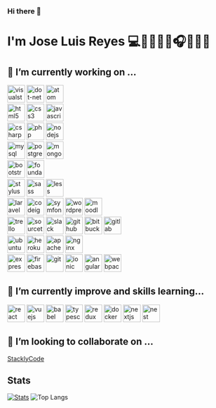 ### Hi there 👋

# I'm Jose Luis Reyes 💻👨‍👩‍👦‍👦🎧🤖👨‍💻

<!-- Skill -->

## 🔭 I’m currently working on ...
<p align="left">
   <img src="https://devicon.dev/devicon.git/icons/visualstudio/visualstudio-plain.svg" alt="visualstudio" width="40" height="40" />
   <img src="https://devicon.dev/devicon.git/icons/dot-net/dot-net-original.svg" alt="dot-net" width="40" height="40" />
   <img src="https://devicon.dev/devicon.git/icons/atom/atom-original.svg" alt="atom" width="40" height="40" />   
   <br>
   <img src="https://devicon.dev/devicon.git/icons/html5/html5-original.svg" alt="html5" width="40" height="40" />
   <img src="https://devicon.dev/devicon.git/icons/css3/css3-original.svg" alt="css3" width="40" height="40" />
   <img src="https://devicons.github.io/devicon/devicon.git/icons/javascript/javascript-original.svg" alt="javascript" width="40" height="40"/>
   <br>
   <img src="https://devicon.dev/devicon.git/icons/csharp/csharp-original.svg" alt="csharp" width="40" height="40" />
   <img src="https://devicon.dev/devicon.git/icons/php/php-original.svg" alt="php" width="40" height="40" />   
   <img src="https://devicon.dev/devicon.git/icons/nodejs/nodejs-original.svg" alt="nodejs" width="40" height="40"/>
   <br>
   <img src="https://devicon.dev/devicon.git/icons/mysql/mysql-original.svg" alt="mysql" width="40" height="40" />
   <img src="https://devicon.dev/devicon.git/icons/postgresql/postgresql-original.svg" alt="postgress" width="40" height="40" />
   <img src="https://devicon.dev/devicon.git/icons/mongodb/mongodb-original.svg" alt="mongodb" width="40" height="40" />
   
   <br>
   <img src="https://devicon.dev/devicon.git/icons/bootstrap/bootstrap-plain.svg" alt="bootstrap" width="40" height="40" />
   <img src="https://devicon.dev/devicon.git/icons/foundation/foundation-original.svg" alt="foundation" width="40" height="40" />
   <br>
   <img src="https://devicon.dev/devicon.git/icons/stylus/stylus-original.svg" alt="stylus" width="40" height="40" />
   <img src="https://devicon.dev/devicon.git/icons/sass/sass-original.svg" alt="sass" width="40" height="40" />
   <img src="https://devicon.dev/devicon.git/icons/less/less-plain-wordmark.svg" alt="less" width="40" height="40" />   
   <br>
   <img src="https://devicon.dev/devicon.git/icons/laravel/laravel-plain.svg" alt="laravel" width="40" height="40" />
   <img src="https://devicon.dev/devicon.git/icons/codeigniter/codeigniter-plain.svg" alt="codeigniter" width="40" height="40" />
   <img src="https://devicon.dev/devicon.git/icons/symfony/symfony-original.svg" alt="symfony" width="40" height="40" />
   <img src="https://devicon.dev/devicon.git/icons/wordpress/wordpress-plain.svg" alt="wordpress" width="40" height="40" />
   <img src="https://devicon.dev/devicon.git/icons/moodle/moodle-original.svg" alt="moodle" width="40" height="40" /> 
   <br>
   <img src="https://devicon.dev/devicon.git/icons/trello/trello-plain.svg" alt="trello" width="40" height="40" />
   <img src="https://devicon.dev/devicon.git/icons/sourcetree/sourcetree-original.svg" alt="sourcetree" width="40" height="40" />
   <img src="https://devicon.dev/devicon.git/icons/slack/slack-original.svg" alt="slack" width="40" height="40" />
   <img src="https://devicon.dev/devicon.git/icons/github/github-original.svg" alt="github" width="40" height="40" />
   <img src="https://devicon.dev/devicon.git/icons/bitbucket/bitbucket-original.svg" alt="bitbucket" width="40" height="40" />
   <img src="https://devicon.dev/devicon.git/icons/gitlab/gitlab-original.svg" alt="gitlab" width="40" height="40" />   
   <br>
   <img src="https://devicon.dev/devicon.git/icons/ubuntu/ubuntu-plain.svg" alt="ubuntu" width="40" height="40" />
   <img src="https://devicon.dev/devicon.git/icons/heroku/heroku-original.svg" alt="heroku" width="40" height="40" /> 
   <img src="https://devicon.dev/devicon.git/icons/apache/apache-original.svg" alt="apache" width="40" height="40" />
   <img src="https://devicon.dev/devicon.git/icons/nginx/nginx-original.svg" alt="nginx" width="40" height="40" />
   <br>
   <img src="https://devicons.github.io/devicon/devicon.git/icons/express/express-original-wordmark.svg" alt="express" width="40" height="40"/>
   <img src="https://www.vectorlogo.zone/logos/firebase/firebase-icon.svg" alt="firebase" width="40" height="40"/>
   <img src="https://www.vectorlogo.zone/logos/git-scm/git-scm-icon.svg" alt="git" width="40" height="40"/>
   <img src="https://devicon.dev/devicon.git/icons/ionic/ionic-original.svg" alt="ionic" width="40" height="40" />
   <img src="https://devicon.dev/devicon.git/icons/angularjs/angularjs-original.svg" alt="angular" width="40" height="40" />
   <img src="https://devicon.dev/devicon.git/icons/webpack/webpack-original.svg" alt="webpack" width="40" height="40" />   
 </p>

##  🚀 I’m currently improve and skills learning...
<p align="left">
   <img src="https://devicons.github.io/devicon/devicon.git/icons/react/react-original-wordmark.svg" alt="react" width="40" height="40"/>
   <img src="https://devicon.dev/devicon.git/icons/vuejs/vuejs-original.svg" alt="vuejs" width="40" height="40"/>
   <img src="https://devicon.dev/devicon.git/icons/babel/babel-original.svg" alt="babel" width="40" height="40"/>   
   <img src="https://devicons.github.io/devicon/devicon.git/icons/typescript/typescript-original.svg" alt="typescript" width="40" height="40"/>
   <img src="https://devicon.dev/devicon.git/icons/redux/redux-original.svg" alt="redux" width="40" height="40"/>
   <img src="https://devicon.dev/devicon.git/icons/docker/docker-original.svg" alt="docker" width="40" height="40" />   
   <img src="https://cdn.worldvectorlogo.com/logos/nextjs-3.svg" alt="nextjs" width="40" height="40"/>
   <img src="https://d33wubrfki0l68.cloudfront.net/e937e774cbbe23635999615ad5d7732decad182a/26072/logo-small.ede75a6b.svg" alt="nest" width="40" height="40"/>
</p>

## 👯 I’m looking to collaborate on ...
<p align="left">
  <a href="https://github.com/orgs/StacklyCode">StacklyCode</a>
</p>

<!-- Stats -->

## Stats

[![Stats](https://github-readme-stats.vercel.app/api?username=joseluisroot)](https://github.com/anuraghazra/github-readme-stats)
![Top Langs](https://github-readme-stats.vercel.app/api/top-langs/?username=joseluisroot&layout=compact)

<!--
**joseluisroot/joseluisroot** is a ✨ _special_ ✨ repository because its `README.md` (this file) appears on your GitHub profile.

https://github-readme-stats.vercel.app/api?username=joseluisroot&bg_color=30,e96443,904e95&title_color=fff&text_color=fff

Here are some ideas to get you started:

- 🔭 I’m currently working on ...
-  ...
- 👯 I’m looking to collaborate on ...
- 🤔 I’m looking for help with ...
- 💬 Ask me about ...
- 📫 How to reach me: ...
- 😄 Pronouns: ...
- ⚡ Fun fact: ...
-->
